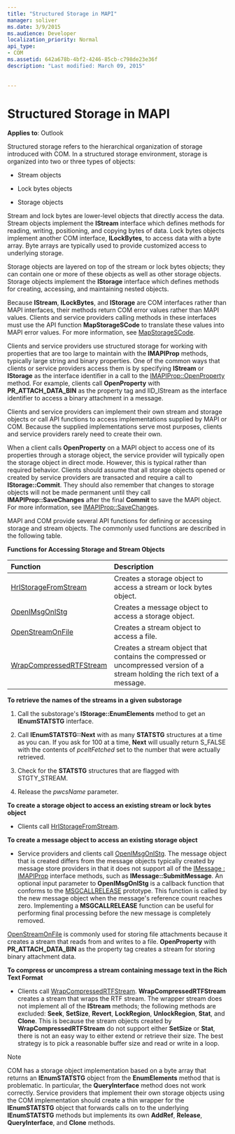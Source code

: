 ```yaml
---
title: "Structured Storage in MAPI"
manager: soliver
ms.date: 3/9/2015
ms.audience: Developer
localization_priority: Normal
api_type:
- COM
ms.assetid: 642a678b-4bf2-4246-85cb-c798de23e36f
description: "Last modified: March 09, 2015"
 
 
---
```


# Structured Storage in MAPI

  
  
**Applies to**: Outlook 
  
Structured storage refers to the hierarchical organization of storage introduced with COM. In a structured storage environment, storage is organized into two or three types of objects: 
  
- Stream objects
    
- Lock bytes objects
    
- Storage objects
    
Stream and lock bytes are lower-level objects that directly access the data. Stream objects implement the **IStream** interface which defines methods for reading, writing, positioning, and copying bytes of data. Lock bytes objects implement another COM interface, **ILockBytes**, to access data with a byte array. Byte arrays are typically used to provide customized access to underlying storage.
  
Storage objects are layered on top of the stream or lock bytes objects; they can contain one or more of these objects as well as other storage objects. Storage objects implement the **IStorage** interface which defines methods for creating, accessing, and maintaining nested objects. 
  
Because **IStream**, **ILockBytes**, and **IStorage** are COM interfaces rather than MAPI interfaces, their methods return COM error values rather than MAPI values. Clients and service providers calling methods in these interfaces must use the API function **MapStorageSCode** to translate these values into MAPI error values. For more information, see [MapStorageSCode](mapstoragescode.md).
  
Clients and service providers use structured storage for working with properties that are too large to maintain with the **IMAPIProp** methods, typically large string and binary properties. One of the common ways that clients or service providers access them is by specifying **IStream** or **IStorage** as the interface identifier in a call to the [IMAPIProp::OpenProperty](imapiprop-openproperty.md) method. For example, clients call **OpenProperty** with **PR_ATTACH_DATA_BIN** as the property tag and IID_IStream as the interface identifier to access a binary attachment in a message. 
  
Clients and service providers can implement their own stream and storage objects or call API functions to access implementations supplied by MAPI or COM. Because the supplied implementations serve most purposes, clients and service providers rarely need to create their own. 
  
When a client calls **OpenProperty** on a MAPI object to access one of its properties through a storage object, the service provider will typically open the storage object in direct mode. However, this is typical rather than required behavior. Clients should assume that all storage objects opened or created by service providers are transacted and require a call to **IStorage::Commit**. They should also remember that changes to storage objects will not be made permanent until they call **IMAPIProp::SaveChanges** after the final **Commit** to save the MAPI object. For more information, see [IMAPIProp::SaveChanges](imapiprop-savechanges.md).
  
MAPI and COM provide several API functions for defining or accessing storage and stream objects. The commonly used functions are described in the following table.
  
**Functions for Accessing Storage and Stream Objects**

|**Function**|**Description**|
|:-----|:-----|
|[HrIStorageFromStream](hristoragefromstream.md) <br/> |Creates a storage object to access a stream or lock bytes object.  <br/> |
|[OpenIMsgOnIStg](openimsgonistg.md) <br/> |Creates a message object to access a storage object.  <br/> |
|[OpenStreamOnFile](openstreamonfile.md) <br/> |Creates a stream object to access a file.  <br/> |
|[WrapCompressedRTFStream](wrapcompressedrtfstream.md) <br/> |Creates a stream object that contains the compressed or uncompressed version of a stream holding the rich text of a message.  <br/> |
   
 **To retrieve the names of the streams in a given substorage**
  
1. Call the substorage's **IStorage::EnumElements** method to get an **IEnumSTATSTG** interface. 
    
2. Call **IEnumSTATSTG::Next** with as many **STATSTG** structures at a time as you can. If you ask for 100 at a time, **Next** will usually return S_FALSE with the contents of  _pceltFetched_ set to the number that were actually retrieved. 
    
3. Check for the **STATSTG** structures that are flagged with STGTY_STREAM. 
    
4. Release the  _pwcsName_ parameter. 
    
 **To create a storage object to access an existing stream or lock bytes object**
  
- Clients call [HrIStorageFromStream](hristoragefromstream.md). 
    
 **To create a message object to access an existing storage object**
  
- Service providers and clients call [OpenIMsgOnIStg](openimsgonistg.md). The message object that is created differs from the message objects typically created by message store providers in that it does not support all of the [IMessage : IMAPIProp](imessageimapiprop.md) interface methods, such as **IMessage::SubmitMessage**. An optional input parameter to **OpenIMsgOnIStg** is a callback function that conforms to the [MSGCALLRELEASE](msgcallrelease.md) prototype. This function is called by the new message object when the message's reference count reaches zero. Implementing a **MSGCALLRELEASE** function can be useful for performing final processing before the new message is completely removed. 
    
[OpenStreamOnFile](openstreamonfile.md) is commonly used for storing file attachments because it creates a stream that reads from and writes to a file. **OpenProperty** with **PR_ATTACH_DATA_BIN** as the property tag creates a stream for storing binary attachment data. 
  
 **To compress or uncompress a stream containing message text in the Rich Text Format**
  
- Clients call [WrapCompressedRTFStream](wrapcompressedrtfstream.md). **WrapCompressedRTFStream** creates a stream that wraps the RTF stream. The wrapper stream does not implement all of the **IStream** methods; the following methods are excluded: **Seek**, **SetSize**, **Revert**, **LockRegion**, **UnlockRegion**, **Stat**, and **Clone**. This is because the stream objects created by **WrapCompressedRTFStream** do not support either **SetSize** or **Stat**, there is not an easy way to either extend or retrieve their size. The best strategy is to pick a reasonable buffer size and read or write in a loop.
    
> [!NOTE]
> COM has a storage object implementation based on a byte array that returns an **IEnumSTATSTG** object from the **EnumElements** method that is problematic. In particular, the **QueryInterface** method does not work correctly. Service providers that implement their own storage objects using the COM implementation should create a thin wrapper for the **IEnumSTATSTG** object that forwards calls on to the underlying **IEnumSTATSTG** methods but implements its own **AddRef**, **Release**, **QueryInterface**, and **Clone** methods. 
  

